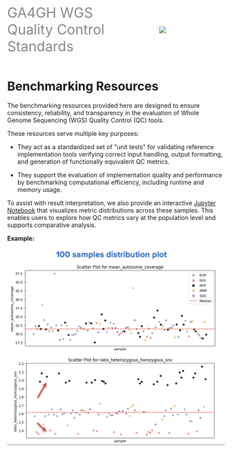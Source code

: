 <div class="title container" style="display: flex; align-items: center; gap: 50px;">
  <h1 style="font-size: 2rem; font-weight: normal; color: #888888; margin: 0;">
    <a href="https://github.com/ga4gh/quality-control-wgs" style="color: inherit; text-decoration: none;">
      GA4GH WGS Quality Control Standards
    </a>
  </h1>
  <img src="https://www.ga4gh.org/wp-content/themes/ga4gh/dist/assets/svg/logos/logo-full-color.svg" class="title" width="300">
</div>
<br>

# Benchmarking Resources

The benchmarking resources provided here are designed to ensure consistency, reliability, and transparency in the evaluation of Whole Genome Sequencing (WGS) Quality Control (QC) tools.

These resources serve multiple key purposes:

- They act as a standardized set of "unit tests" for validating reference implementation tools verifying correct input handling, output formatting, and generation of functionally equivalent QC metrics.

- They support the evaluation of implementation quality and performance by benchmarking computational efficiency, including runtime and memory usage.

To assist with result interpretation, we also provide an interactive [Jupyter Notebook](https://github.com/ga4gh/quality-control-wgs/blob/main/benchmark_resources/stats/Metrics_distribution.ipynb) that visualizes metric distributions across these samples. This enables users to explore how QC metrics vary at the population level and supports comparative analysis.

**Example:** ![Benchmarking diagram](100samples-dist-plot.png)

